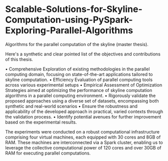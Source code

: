 # Scalable-Solutions-for-Skyline-Computation-using-PySpark-Exploring-Parallel-Algorithms
Algorithms for the parallel computation of the skyline (master thesis).

Here's a synthetic and clear pointed list of the objectives and contributions of this thesis.

• Comprehensive Exploration of existing methodologies in the parallel computing domain, focusing on state-of-the-art applications tailored to skyline computation.
• Efficiency Evaluation of parallel computing tools across various experimental setups
• Empirical Assessment of Optimization Strategies aimed at optimizing the performance of skyline computation algorithms in a parallel computing environment.
• Rigorously validate the proposed approaches using a diverse set of datasets, encompassing both synthetic and real-world scenarios
• Ensure the robustness and applicability of the developed approach in practical, varied contexts through the validation process.
• Identify potential avenues for further improvement based on the experimental results.

The experiments were conducted on a robust computational infrastructure comprising four virtual machines, each equipped with 30 cores and 8GB of RAM. These machines are interconnected via a Spark cluster, enabling us to leverage the collective computational power of 120 cores and over 30GB of RAM for executing parallel computations.
